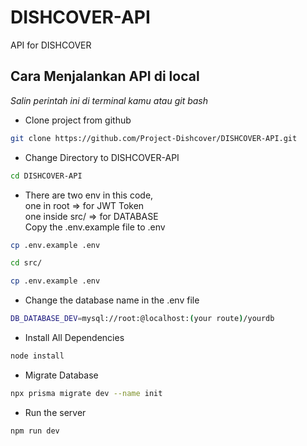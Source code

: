 # DISHCOVER-API
API for DISHCOVER 
## Cara Menjalankan API di local
*Salin perintah ini di terminal kamu atau git bash*

- Clone project from github

```bash
git clone https://github.com/Project-Dishcover/DISHCOVER-API.git 
```
- Change Directory to DISHCOVER-API

```bash
cd DISHCOVER-API
```

-   There are two env in this code, <br/> one in root => for JWT Token <br/> one inside src/ => for DATABASE <br>
    Copy the .env.example file to .env

```bash
cp .env.example .env

cd src/

cp .env.example .env
```

- Change the database name in the .env file

```bash
DB_DATABASE_DEV=mysql://root:@localhost:(your route)/yourdb
```

- Install All Dependencies

```bash
node install
```

- Migrate Database

```bash
npx prisma migrate dev --name init 
```

- Run the server

```bash
npm run dev
```